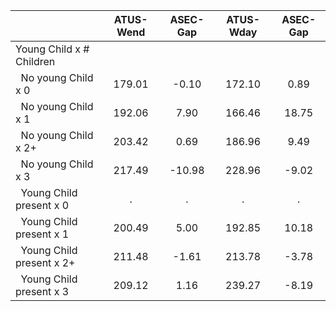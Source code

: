 
|                      |    ATUS-Wend |     ASEC-Gap |    ATUS-Wday |     ASEC-Gap |
| -------------------- | :----------: | :----------: | :----------: | :----------: |
| Young Child x # Children |              |              |              |              |
| &nbsp;&nbsp;No young Child x 0 |       179.01 |        -0.10 |       172.10 |         0.89 |
| &nbsp;&nbsp;No young Child x 1 |       192.06 |         7.90 |       166.46 |        18.75 |
| &nbsp;&nbsp;No young Child x 2+ |       203.42 |         0.69 |       186.96 |         9.49 |
| &nbsp;&nbsp;No young Child x 3 |       217.49 |       -10.98 |       228.96 |        -9.02 |
| &nbsp;&nbsp;Young Child present x 0 |            . |            . |            . |            . |
| &nbsp;&nbsp;Young Child present x 1 |       200.49 |         5.00 |       192.85 |        10.18 |
| &nbsp;&nbsp;Young Child present x 2+ |       211.48 |        -1.61 |       213.78 |        -3.78 |
| &nbsp;&nbsp;Young Child present x 3 |       209.12 |         1.16 |       239.27 |        -8.19 |

